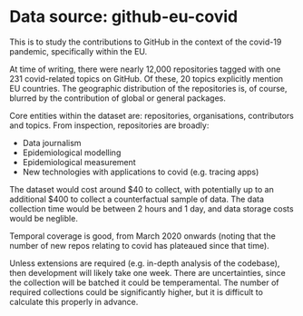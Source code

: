 Data source: github-eu-covid
============================

This is to study the contributions to GitHub in the context of the covid-19 pandemic, specifically within the EU.

At time of writing, there were nearly 12,000 repositories tagged with one 231 covid-related topics on GitHub. Of these, 20 topics explicitly mention EU countries. The geographic distribution of the repositories is, of course, blurred by the contribution of global or general packages.

Core entities within the dataset are: repositories, organisations, contributors and topics. From inspection, repositories are broadly:

* Data journalism
* Epidemiological modelling
* Epidemiological measurement
* New technologies with applications to covid (e.g. tracing apps)

The dataset would cost around \$40 to collect, with potentially up to an additional \$400 to collect a counterfactual sample of data. The data collection time would be between 2 hours and 1 day, and data storage costs would be neglible.

Temporal coverage is good, from March 2020 onwards (noting that the number of new repos relating to covid has plateaued since that time).

Unless extensions are required (e.g. in-depth analysis of the codebase), then development will likely take one week. There are uncertainties, since the collection will be batched it could be temperamental. The number of required collections could be significantly higher, but it is difficult to calculate this properly in advance.